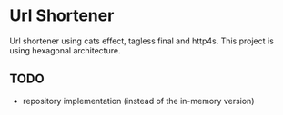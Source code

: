 # Url Shortener
Url shortener using cats effect, tagless final and http4s. This project is using hexagonal architecture.

## TODO
- repository implementation (instead of the in-memory version)